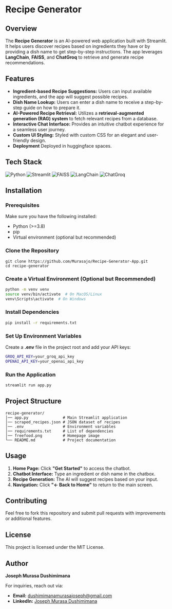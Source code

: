 # Recipe Generator

## Overview
The **Recipe Generator** is an AI-powered web application built with Streamlit. It helps users discover recipes based on ingredients they have or by providing a dish name to get step-by-step instructions. The app leverages **LangChain**, **FAISS**, and **ChatGroq** to retrieve and generate recipe recommendations.

## Features
- **Ingredient-based Recipe Suggestions:** Users can input available ingredients, and the app will suggest possible recipes.
- **Dish Name Lookup:** Users can enter a dish name to receive a step-by-step guide on how to prepare it.
- **AI-Powered Recipe Retrieval:** Utilizes a **retrieval-augmented generation (RAG) system** to fetch relevant recipes from a database.
- **Interactive Chat Interface:** Provides an intuitive chatbot experience for a seamless user journey.
- **Custom UI Styling:** Styled with custom CSS for an elegant and user-friendly design.
- **Deployment** Deployed in huggingface spaces.

## Tech Stack
![Python](https://img.shields.io/badge/Python-3.8%2B-blue?logo=python)
![Streamlit](https://img.shields.io/badge/Streamlit-1.x-red?logo=streamlit)
![FAISS](https://img.shields.io/badge/FAISS-VectorDB-yellowgreen?logo=apache)
![LangChain](https://img.shields.io/badge/LangChain-Framework-orange?logo=fastapi)
![ChatGroq](https://img.shields.io/badge/ChatGroq-LLM-green?logo=openai)

## Installation

### Prerequisites
Make sure you have the following installed:
- Python (>=3.8)
- pip
- Virtual environment (optional but recommended)

### Clone the Repository
```sh[
git clone https://github.com/Murasajo/Recipe-Generator-App.git
cd recipe-generator
```

### Create a Virtual Environment (Optional but Recommended)
```sh
python -m venv venv
source venv/bin/activate  # On MacOS/Linux
venv\Scripts\activate  # On Windows
```

### Install Dependencies
```sh
pip install -r requirements.txt
```

### Set Up Environment Variables
Create a **.env** file in the project root and add your API keys:
```sh
GROQ_API_KEY=your_groq_api_key
OPENAI_API_KEY=your_openai_api_key
```

### Run the Application
```sh
streamlit run app.py
```

## Project Structure
```
recipe-generator/
│── app.py               # Main Streamlit application
│── scraped_recipes.json # JSON dataset of recipes
│── .env                 # Environment variables
│── requirements.txt     # List of dependencies
│── freefood.png         # Homepage image
└── README.md            # Project documentation
```

## Usage
1. **Home Page:** Click **"Get Started"** to access the chatbot.
2. **Chatbot Interface:** Type an ingredient or dish name in the chatbox.
3. **Recipe Generation:** The AI will suggest recipes based on your input.
4. **Navigation:** Click **"← Back to Home"** to return to the main screen.

## Contributing
Feel free to fork this repository and submit pull requests with improvements or additional features.

## License
This project is licensed under the MIT License.

## Author
**Joseph Murasa Dushimimana**

For inquiries, reach out via:
- **Email:** dushimimanamurasajoseph@gmail.com
- **LinkedIn:** [Joseph Murasa Dushimimana](https://linkedin.com/in/dushimimana-murasa-joseph-7b5317247/)

